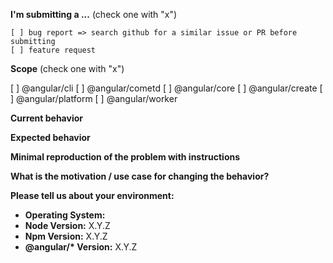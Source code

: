 <!--
IF YOU DON'T FILL OUT THE FOLLOWING INFORMATION WE MIGHT CLOSE YOUR ISSUE WITHOUT INVESTIGATING
-->

**I'm submitting a ...** (check one with "x")
```
[ ] bug report => search github for a similar issue or PR before submitting
[ ] feature request
```

**Scope** (check one with "x")

[ ] @angular/cli
[ ] @angular/cometd
[ ] @angular/core
[ ] @angular/create
[ ] @angular/platform
[ ] @angular/worker

**Current behavior**
<!-- Describe how the bug manifests. -->

**Expected behavior**
<!-- Describe what the behavior would be without the bug. -->

**Minimal reproduction of the problem with instructions**
<!--
If the current behavior is a bug or you can illustrate your feature request better with an example,
please provide the *STEPS TO REPRODUCE*
-->

**What is the motivation / use case for changing the behavior?**
<!-- Describe the motivation or the concrete use case -->

**Please tell us about your environment:**

* **Operating System:**
* **Node Version:** X.Y.Z
* **Npm Version:** X.Y.Z
* **@angular/\* Version:** X.Y.Z

<!-- Check whether this is still an issue in the most recent ZetaPush version -->